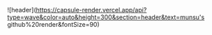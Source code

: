 ![header](https://capsule-render.vercel.app/api?type=wave&color=auto&height=300&section=header&text=munsu's github%20render&fontSize=90)

<!--
**Sonmunsu0913/Sonmunsu0913** is a ✨ _special_ ✨ repository because its `README.md` (this file) appears on your GitHub profile.

Here are some ideas to get you started:

- 🔭 I’m currently working on ...
- 🌱 I’m currently learning ...
- 👯 I’m looking to collaborate on ...
- 🤔 I’m looking for help with ...
- 💬 Ask me about ...
- 📫 How to reach me: ...
- 😄 Pronouns: ...
- ⚡ Fun fact: ...
-->
